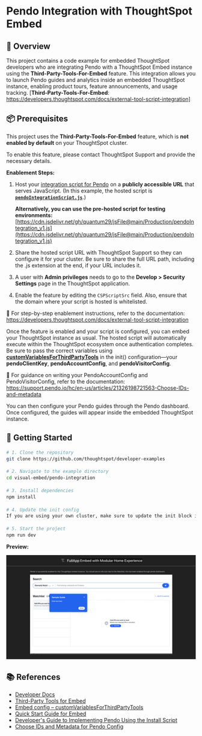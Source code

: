 # Pendo Integration with ThoughtSpot Embed

## 🧩 Overview

This project contains a code example for embedded ThoughtSpot developers who are integrating Pendo with a ThoughtSpot Embed instance using the **Third-Party-Tools-For-Embed** feature. This integration allows you to launch Pendo guides and analytics inside an embedded ThoughtSpot instance, enabling product tours, feature announcements, and usage tracking.
[**Third-Party-Tools-For-Embed**: https://developers.thoughtspot.com/docs/external-tool-script-integration]

## 📦 Prerequisites

This project uses the **Third-Party-Tools-For-Embed** feature, which is **not enabled by default** on your ThoughtSpot cluster.

To enable this feature, please contact ThoughtSpot Support and provide the necessary details.

**Enablement Steps:**

1. Host your [integration script for Pendo](https://support.pendo.io/hc/en-us/articles/360046272771-Developer-s-guide-to-implementing-Pendo-using-the-install-script) on a **publicly accessible URL** that serves JavaScript. (In this example, the hosted script is **[`pendoIntegrationScript.js`](pendoIntegrationScript.js)**.) 

   **Alternatively, you can use the pre-hosted script for testing environments:** [https://cdn.jsdelivr.net/gh/quantum29/jsFile@main/Production/pendoIntegration_v1.js](https://cdn.jsdelivr.net/gh/quantum29/jsFile@main/Production/pendoIntegration_v1.js)

2. Share the hosted script URL with ThoughtSpot Support so they can configure it for your cluster. Be sure to share the full URL path, including the .js extension at the end, if your URL includes it.

3. A user with **Admin privileges** needs to go to the **Develop > Security Settings** page in the ThoughtSpot application.

4. Enable the feature by editing the `CSPScriptSrc` field. Also, ensure that the domain where your script is hosted is whitelisted.

📘 For step-by-step enablement instructions, refer to the documentation:  
https://developers.thoughtspot.com/docs/external-tool-script-integration

Once the feature is enabled and your script is configured, you can embed your ThoughtSpot instance as usual. The hosted script will automatically execute within the ThoughtSpot ecosystem once authentication completes. Be sure to pass the correct variables using **[customVariablesForThirdPartyTools](https://developers.thoughtspot.com/docs/Interface_EmbedConfig#_customvariablesforthirdpartytools)** in the init() configuration—your **pendoClientKey**, **pendoAccountConfig**, and **pendoVisitorConfig**.

📘 For guidance on writing your PendoAccountConfig and PendoVisitorConfig, refer to the documentation:
https://support.pendo.io/hc/en-us/articles/21326198721563-Choose-IDs-and-metadata

You can then configure your Pendo guides through the Pendo dashboard. Once configured, the guides will appear inside the embedded ThoughtSpot instance.  

## 🚀 Getting Started

```bash
# 1. Clone the repository
git clone https://github.com/thoughtspot/developer-examples

# 2. Navigate to the example directory
cd visual-embed/pendo-integration

# 3. Install dependencies
npm install

# 4. Update the init config
If you are using your own cluster, make sure to update the init block in App.tsx with your cluster details and your Pendo API key.

# 5. Start the project
npm run dev
```

**Preview:**

<img src="./previews/previewFullApp.png" alt="Preview App Embed With Pendo">

## 📚 References

- [Developer Docs](https://developers.thoughtspot.com/docs/introduction)  
- [Third-Party Tools for Embed](https://developers.thoughtspot.com/docs/external-tool-script-integration)  
- [Embed config – customVariablesForThirdPartyTools](https://developers.thoughtspot.com/docs/Interface_EmbedConfig#_customvariablesforthirdpartytools)
- [Quick Start Guide for Embed](https://developers.thoughtspot.com/docs/getting-started)  
- [Developer's Guide to Implementing Pendo Using the Install Script](https://support.pendo.io/hc/en-us/articles/360046272771-Developer-s-guide-to-implementing-Pendo-using-the-install-script)  
- [Choose IDs and Metadata for Pendo Config](https://support.pendo.io/hc/en-us/articles/21326198721563-Choose-IDs-and-metadata)
